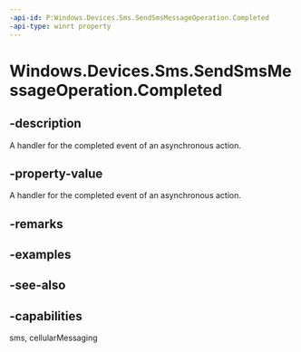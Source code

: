----api-id: P:Windows.Devices.Sms.SendSmsMessageOperation.Completed
-api-type: winrt property
---<!-- Property syntaxpublic Windows.Foundation.AsyncActionCompletedHandler Completed { get;  set; }--># Windows.Devices.Sms.SendSmsMessageOperation.Completed## -descriptionA handler for the completed event of an asynchronous action.## -property-valueA handler for the completed event of an asynchronous action.## -remarks## -examples## -see-also## -capabilitiessms, cellularMessaging